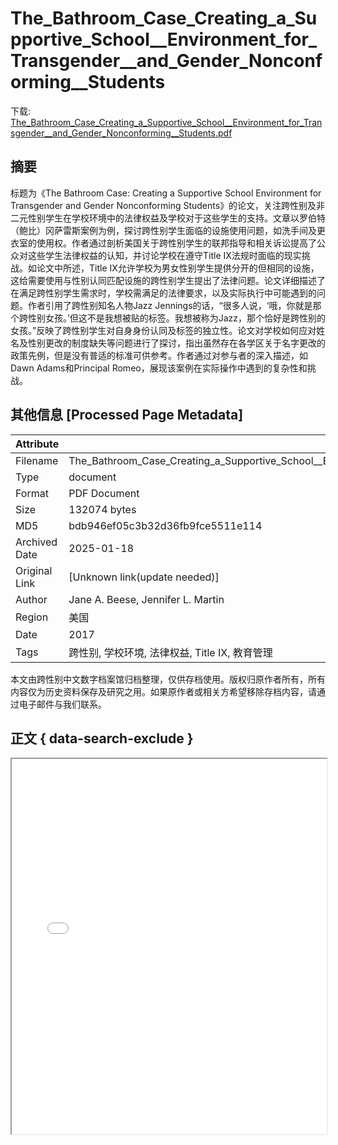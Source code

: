 # The_Bathroom_Case_Creating_a_Supportive_School__Environment_for_Transgender__and_Gender_Nonconforming__Students

<!-- tcd_download_link -->
下载: [The_Bathroom_Case_Creating_a_Supportive_School__Environment_for_Transgender__and_Gender_Nonconforming__Students.pdf](The_Bathroom_Case_Creating_a_Supportive_School__Environment_for_Transgender__and_Gender_Nonconforming__Students.pdf)
<!-- tcd_download_link_end -->

## 摘要

<!-- tcd_abstract -->
标题为《The Bathroom Case: Creating a Supportive School Environment for Transgender and Gender Nonconforming Students》的论文，关注跨性别及非二元性别学生在学校环境中的法律权益及学校对于这些学生的支持。文章以罗伯特（鲍比）冈萨雷斯案例为例，探讨跨性别学生面临的设施使用问题，如洗手间及更衣室的使用权。作者通过剖析美国关于跨性别学生的联邦指导和相关诉讼提高了公众对这些学生法律权益的认知，并讨论学校在遵守Title IX法规时面临的现实挑战。如论文中所述，Title IX允许学校为男女性别学生提供分开的但相同的设施，这给需要使用与性别认同匹配设施的跨性别学生提出了法律问题。论文详细描述了在满足跨性别学生需求时，学校需满足的法律要求，以及实际执行中可能遇到的问题。作者引用了跨性别知名人物Jazz Jennings的话，“很多人说，‘哦，你就是那个跨性别女孩。’但这不是我想被贴的标签。我想被称为Jazz，那个恰好是跨性别的女孩。”反映了跨性别学生对自身身份认同及标签的独立性。论文对学校如何应对姓名及性别更改的制度缺失等问题进行了探讨，指出虽然存在各学区关于名字更改的政策先例，但是没有普适的标准可供参考。作者通过对参与者的深入描述，如Dawn Adams和Principal Romeo，展现该案例在实际操作中遇到的复杂性和挑战。

<!-- tcd_abstract_end -->

## 其他信息 [Processed Page Metadata]

| Attribute       | Value                                  |
|-----------------|----------------------------------------|
| Filename        | The_Bathroom_Case_Creating_a_Supportive_School__Environment_for_Transgender__and_Gender_Nonconforming__Students.pdf                             |
| Type            | document                                 |
| Format          | PDF Document                               |
| Size            | 132074 bytes                           |
| MD5             | bdb946ef05c3b32d36fb9fce5511e114                                  |
| Archived Date   | 2025-01-18                             |
| Original Link   | [Unknown link(update needed)]                         |
| Author          | Jane A. Beese, Jennifer L. Martin                               |
| Region          | 美国                               |
| Date            | 2017                                 |
| Tags            | 跨性别, 学校环境, 法律权益, Title IX, 教育管理                                 |

本文由跨性别中文数字档案馆归档整理，仅供存档使用。版权归原作者所有，所有内容仅为历史资料保存及研究之用。如果原作者或相关方希望移除存档内容，请通过电子邮件与我们联系。

## 正文 { data-search-exclude }

<!-- tcd_main_text -->
<iframe src="../The_Bathroom_Case_Creating_a_Supportive_School__Environment_for_Transgender__and_Gender_Nonconforming__Students.pdf" width="100%" height="600px">
    <p>无法显示PDF，请下载查看。</p>
</iframe>
<!-- tcd_main_text_end -->

